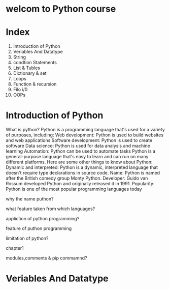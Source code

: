 # welcom to Python course 

# Index
1) Introduction of Python
2) Veriables And Datatype
3) String 
4) condtion Statements
5) List & Tubles
6) Dictionary & set
7) Loops
8) Function & recursion
9) Filo i/0
10) OOPs


# Introduction of Python

What is python?
Python is a programming language that's used for a variety of purposes, including:
Web development: Python is used to build websites and web applications
Software development: Python is used to create software
Data science: Python is used for data analysis and machine learning
Automation: Python can be used to automate tasks 
Python is a general-purpose language that's easy to learn and can run on many different platforms. Here are some other things to know about Python: 
Dynamic and interpreted: Python is a dynamic, interpreted language that doesn't require type declarations in source code. 
Name: Python is named after the British comedy group Monty Python. 
Developer: Guido van Rossum developed Python and originally released it in 1991. 
Popularity: Python is one of the most popular programming languages today
<br>

why the name puthon?





what feature taken from which languages?



appliction of python programming?



feature of puthon programming


limitation of python?




chapter1

modules,comments & pip commamnd?



# Veriables And Datatype


